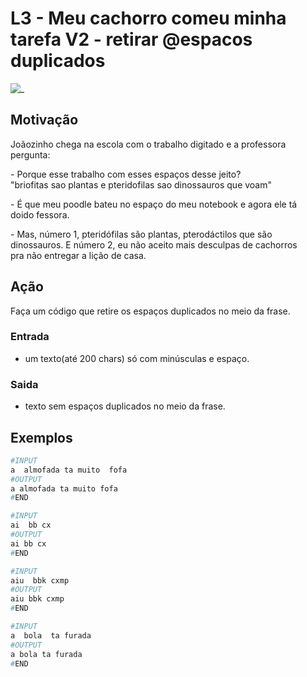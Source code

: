 # L3 - Meu cachorro comeu minha tarefa V2 - retirar @espacos duplicados

![_](cover.jpg)

## Motivação

Joãozinho chega na escola com o trabalho digitado e a professora  
pergunta:

\- Porque esse trabalho com esses espaços desse jeito?  
"briofitas sao plantas e pteridofilas  sao dinossauros que voam"

\- É que meu poodle bateu no espaço do meu notebook e agora ele tá  
doido fessora.  

\- Mas, número 1, pteridófilas são plantas, pterodáctilos que são  
dinossauros. E número 2, eu não aceito mais desculpas de cachorros  
pra não entregar a lição de casa.

## Ação

Faça um código que retire os espaços duplicados no meio da frase.

### Entrada

* um texto(até 200 chars) só com minúsculas e espaço.

### Saida

* texto sem espaços duplicados no meio da frase.

## Exemplos

``` py
#INPUT
a  almofada ta muito  fofa
#OUTPUT
a almofada ta muito fofa
#END
```

```py
#INPUT
ai  bb cx
#OUTPUT
ai bb cx
#END
```

```py
#INPUT
aiu  bbk cxmp
#OUTPUT
aiu bbk cxmp
#END
```

```py
#INPUT
a  bola  ta furada
#OUTPUT
a bola ta furada
#END
```
